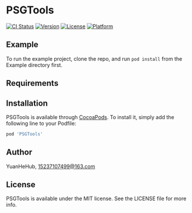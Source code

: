 # PSGTools

[![CI Status](https://img.shields.io/travis/YuanHeHub/PSGTools.svg?style=flat)](https://travis-ci.org/YuanHeHub/PSGTools)
[![Version](https://img.shields.io/cocoapods/v/PSGTools.svg?style=flat)](https://cocoapods.org/pods/PSGTools)
[![License](https://img.shields.io/cocoapods/l/PSGTools.svg?style=flat)](https://cocoapods.org/pods/PSGTools)
[![Platform](https://img.shields.io/cocoapods/p/PSGTools.svg?style=flat)](https://cocoapods.org/pods/PSGTools)

## Example

To run the example project, clone the repo, and run `pod install` from the Example directory first.

## Requirements

## Installation

PSGTools is available through [CocoaPods](https://cocoapods.org). To install
it, simply add the following line to your Podfile:

```ruby
pod 'PSGTools'
```

## Author

YuanHeHub, 15237107499@163.com

## License

PSGTools is available under the MIT license. See the LICENSE file for more info.
